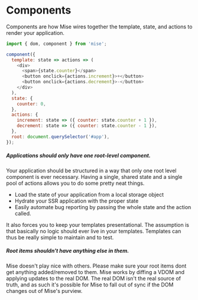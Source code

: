 # Components

Components are how Mise wires together the template, state, and actions to render your application.

```javascript
import { dom, component } from 'mise';

component({
  template: state => actions => (
    <div>
      <span>{state.counter}</span>
      <button onclick={actions.increment}>+</button>
      <button onclick={actions.decrement}>-</button>
    </div>
  ),
  state: {
    counter: 0,
  },
  actions: {
    increment: state => ({ counter: state.counter + 1 }),
    decrement: state => ({ counter: state.counter - 1 }),
  },
  root: document.querySelector('#app'),
});
```

##### Applications should only have one root-level component.

Your application should be structured in a way that only one root level component is ever necessary. Having a single, shared state and a single pool of actions allows you to do some pretty neat things.

* Load the state of your application from a local storage object
* Hydrate your SSR application with the proper state
* Easily automate bug reporting by passing the whole state and the action called.

It also forces you to keep your templates presentational. The assumption is that basically no logic should ever live in your templates. Templates can thus be really simple to maintain and to test.

##### Root items shouldn't have anything else in them.

Mise doesn't play nice with others. Please make sure your root items dont get anything added/removed to them. Mise works by diffing a VDOM and applying updates to the real DOM. The real DOM isn't the real source of truth, and as such it's possible for Mise to fall out of sync if the DOM changes out of Mise's purview.
```
